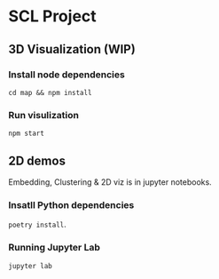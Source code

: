 # SCL Project

## 3D Visualization (WIP)

### Install node dependencies
`cd map && npm install`

### Run visulization

`npm start`

## 2D demos
Embedding, Clustering & 2D viz is in jupyter notebooks.

### Insatll Python dependencies

`poetry install`.

### Running Jupyter Lab

`jupyter lab`